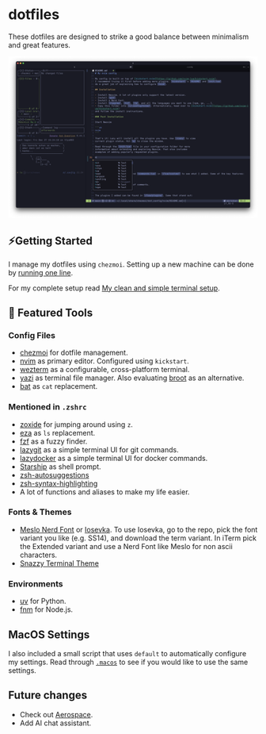 # dotfiles

These dotfiles are designed to strike a good balance between minimalism and great features.

![preview](./imgs/ghostty-setup.png)

## ⚡Getting Started

I manage my dotfiles using `chezmoi`. Setting up a new machine can be done by [running one line](https://www.chezmoi.io/quick-start/#set-up-a-new-machine-with-a-single-command).

For my complete setup read [My clean and simple terminal setup](https://ratoru.com/blog/terminal).

## 🔨 Featured Tools

### Config Files

- [chezmoi](https://www.chezmoi.io/) for dotfile management.
- [nvim](./dot_config/nvim/) as primary editor. Configured using `kickstart`.
- [wezterm](./dot_config/wezterm/) as a configurable, cross-platform terminal.
- [yazi](https://yazi-rs.github.io/) as terminal file manager. Also evaluating [broot](https://github.com/Canop/broot) as an alternative.
- [bat](https://github.com/sharkdp/bat) as `cat` replacement.

### Mentioned in `.zshrc`

- [zoxide](https://github.com/ajeetdsouza/zoxide) for jumping around using `z`.
- [eza](https://github.com/eza-community/eza) as `ls` replacement.
- [fzf](https://github.com/junegunn/fzf) as a fuzzy finder.
- [lazygit](https://github.com/jesseduffield/lazygit) as a simple terminal UI for git commands.
- [lazydocker](https://github.com/jesseduffield/lazydocker) as a simple terminal UI for docker commands.
- [Starship](https://starship.rs/) as shell prompt.
- [zsh-autosuggestions](https://github.com/zsh-users/zsh-autosuggestions)
- [zsh-syntax-highlighting](https://github.com/zsh-users/zsh-syntax-highlighting)
- A lot of functions and aliases to make my life easier.

### Fonts & Themes

- [Meslo Nerd Font](https://github.com/romkatv/powerlevel10k/blob/master/font.md) or [Iosevka](https://github.com/be5invis/Iosevka/tree/v30.3.3). To use Iosevka, go to the repo, pick the font variant you like (e.g. SS14), and download the term variant. In iTerm pick the Extended variant and use a Nerd Font like Meslo for non ascii characters.
- [Snazzy Terminal Theme](https://github.com/sindresorhus/iterm2-snazzy)

### Environments

- [uv](https://github.com/astral-sh/uv) for Python.
- [fnm](https://github.com/Schniz/fnm) for Node.js.

## MacOS Settings

I also included a small script that uses `default` to automatically configure my settings.
Read through [`.macos`](./executable_dot_macos) to see if you would like to use the same settings.

## Future changes

- Check out [Aerospace](https://github.com/nikitabobko/AeroSpace?tab=readme-ov-file).
- Add AI chat assistant.
